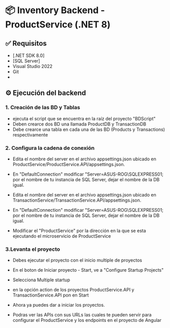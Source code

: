 # 📦 Inventory Backend - ProductService (.NET 8)

## ✅ Requisitos
- [.NET SDK 8.0]
- [SQL Server]
- Visual Studio 2022
- Git
- 
## ⚙️ Ejecución del backend
### 1. Creación de las BD y Tablas
- ejecuta el script que se encuentra en la raíz del proyecto "BDScript"
- Deben crearce dos BD una llamada  ProductDB y TransactionDB
- Debe crearce una tabla en cada una de las BD (Products y Transactions) respectivamente
  
### 2. Configura la cadena de conexión
- Edita el nombre del server en el archivo appsettings.json ubicado en ProductService/ProductService.API/appsettings.json.
- En "DefaultConnection" modificar "Server=ASUS-ROG\\SQLEXPRESS01; por el nombre de tu instancia de SQL Server, dejar el nombre de la DB igual.

- Edita el nombre del server en el archivo appsettings.json ubicado en TransactionService/TransactionService.API/appsettings.json.
- En "DefaultConnection" modificar "Server=ASUS-ROG\\SQLEXPRESS01; por el nombre de tu instancia de SQL Server, dejar el nombre de la DB igual.
- Modificar el "ProductService" por la dirección en la que se esta ejecutando el microservicio de ProductService

### 3.Levanta el proyecto
- Debes ejecutar el proyecto con el inicio multiple de proyectos
- En el boton de Iniciar proyecto - Start, ve a "Configure Startup Projects"
- Selecciona Multiple startup
- en la opción action de los proyectos ProductService.API y TransactionService.API pon en Start

- Ahora ya puedes dar a iniciar los proyectos.
- Podras ver las APIs con sus URLs las cuales te pueden servir para configurar el ProductService y los endpoints en el proyecto de Angular
